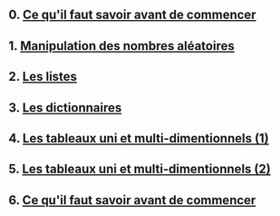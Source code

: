 ## 0. [Ce qu'il faut savoir avant de commencer](https://github.com/HoucineSenoussi/Python-pour-Data-et-IA/blob/main/forBases.ipynb)
## 1. [Manipulation des nombres aléatoires](https://github.com/HoucineSenoussi/Python-pour-Data-et-IA/blob/main/forBases.ipynb)
## 2. [Les listes](https://github.com/HoucineSenoussi/Python-pour-Data-et-IA/blob/main/forBases.ipynb)
## 3. [Les dictionnaires](https://github.com/HoucineSenoussi/Python-pour-Data-et-IA/blob/main/forBases.ipynb)
## 4. [Les tableaux uni et multi-dimentionnels (1)](https://github.com/HoucineSenoussi/Python-pour-Data-et-IA/blob/main/forBases.ipynb)
## 5. [Les tableaux uni et multi-dimentionnels (2)](https://github.com/HoucineSenoussi/Python-pour-Data-et-IA/blob/main/forBases.ipynb)
## 6. [Ce qu'il faut savoir avant de commencer](https://github.com/HoucineSenoussi/Python-pour-Data-et-IA/blob/main/forBases.ipynb)
